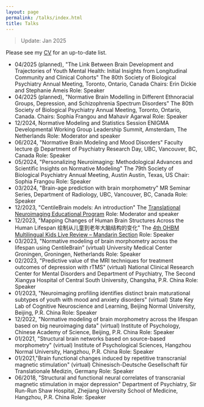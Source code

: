 ```yaml
---
layout: page
permalink: /talks/index.html
title: Talks
---
```

> Update: Jan 2025

Please see my [CV](https://github.com/ruiyangge/ruiyangge.github.io/blob/3a8ba6ede4aa06be3b5c083c2abdcf74af5eba33/file/CV%20Jan%202025.pdf) for an up-to-date list.

- 04/2025 (planned), "The Link Between Brain Development and Trajectories of Youth Mental Health: Initial Insights from Longitudinal Community and Clinical Cohorts"
  The 80th Society of Biological Psychiatry Annual Meeting, Toronto, Ontario, Canada
  Chairs: Erin Dickie and Stephanie Ameis
  Role: Speaker
- 04/2025 (planned), "Normative Brain Modelling in Different Ethnoracial Groups, Depression, and Schizophrenia Spectrum Disorders"
  The 80th Society of Biological Psychiatry Annual Meeting, Toronto, Ontario, Canada.
  Chairs: Sophia Frangou and Mahavir Agarwal
  Role: Speaker
- 12/2024, Normative Modeling and Statistics Session
  ENIGMA Developmental Working Group Leadership Summit, Amsterdam, The Netherlands
  Role: Moderator and speaker
- 06/2024, "Normative Brain Modeling and Mood Disorders"
  Faculty lecture @ Department of Psychiatry Research Day, UBC, Vancouver, BC, Canada
  Role: Speaker
- 05/2024, "Personalizing Neuroimaging: Methodological Advances and Scientific Insights on Normative Modeling"
  The 79th Society of Biological Psychiatry Annual Meeting, Austin Austin, Texas, US
  Chair: Sophia Frangou
  Role: Speaker
- 03/2024, "Brain-age prediction with brain morphometry"
  MR Seminar Series, Department of Radiology, UBC, Vancouver, BC, Canada
  Role: Speaker
- 12/2023, "CentileBrain models: An introduction"
  The [Translational Neuroimaging Educational Program](https://www.translational-neuro.org)
  Role: Moderator and speaker
- 12/2023, "Mapping Changes of Human Brain Structures Across the Human Lifespan 绘制从儿童到老年大脑结构的变化"
  The [4th OHBM Multilingual Kids Live Review – Mandarin Section](https://ohbm-dic.github.io/kidsreview/2023/)
  Role: Speaker
- 03/2023, "Normative modeling of brain morphometry across the lifespan using CentileBrain” (virtual)
  University Medical Center Groningen, Groningen, Netherlands
  Role: Speaker
- 02/2023, "Predictive value of the MRI techniques for treatment outcomes of depression with rTMS" (virtual)
  National Clinical Research Center for Mental Disorders and Department of Psychiatry, The Second Xiangya Hospital of Central South University, Changsha, P.R. China 
  Role: Speaker
- 01/2023, "Neuroimaging profiling identifies distinct brain maturational subtypes of youth with mood and anxiety disorders" (virtual)
  State Key Lab of Cognitive Neuroscience and Learning, Beijing Normal University, Beijing, P.R. China
  Role: Speaker
- 12/2022, "Normative modeling of brain morphometry across the lifespan based on big neuroimaging data" (virtual)
  Institute of Psychology, Chinese Academy of Science, Beijing, P.R. China
  Role: Speaker
- 01/2021, "Structural brain networks based on source-based morphometry" (virtual)
  Institute of Psychological Sciences, Hangzhou Normal University, Hangzhou, P.R. China
  Role: Speaker
- 01/2021,"Brain functional changes induced by repetitive transcranial magnetic stimulation" (virtual)
  Chinesisch-Deutsche Gesellschaft für Translationale Medizin, Germany
  Role: Speaker
- 06/2018, "Structural and functional neural correlates of transcranial magnetic stimulation in major depression"
  Department of Psychiatry, Sir Run-Run Shaw Hospital, Zhejiang University School of Medicine, Hangzhou, P.R. China
  Role: Speaker  


<br>

<br>

  





